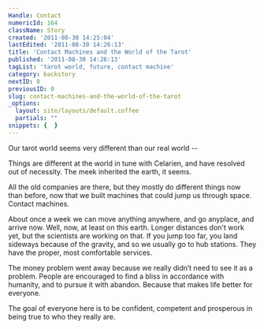 ```yaml
---
Handle: Contact
numericId: 164
className: Story
created: '2011-08-30 14:25:04'
lastEdited: '2011-08-30 14:26:13'
title: 'Contact Machines and the World of the Tarot'
published: '2011-08-30 14:26:13'
tagList: 'tarot world, future, contact machine'
category: backstory
nextID: 0
previousID: 0
slug: contact-machines-and-the-world-of-the-tarot
_options:
  layout: site/layouts/default.coffee
  partials: ""
snippets: {  }
---
```

Our tarot world seems very different than our real world --

Things are different at the world in tune with Celarien, and have resolved out of necessity. The meek inherited the earth, it seems.

All the old companies are there, but they mostly do different things now than before, now that we built machines that could jump us through space. Contact machines.

About once a week we can move anything anywhere, and go anyplace, and arrive now. Well, now, at least on this earth. Longer distances don't work yet, but the scientists are working on that. If you jump too far, you land sideways because of the gravity, and so we usually go to hub stations. They have the proper, most comfortable services.

The money problem went away because we really didn’t need to see it as a problem. People are encouraged to find a bliss in accordance with humanity, and to pursue it with abandon. Because that makes life better for everyone.

The goal of everyone here is to be confident, competent and prosperous in being true to who they really are.

